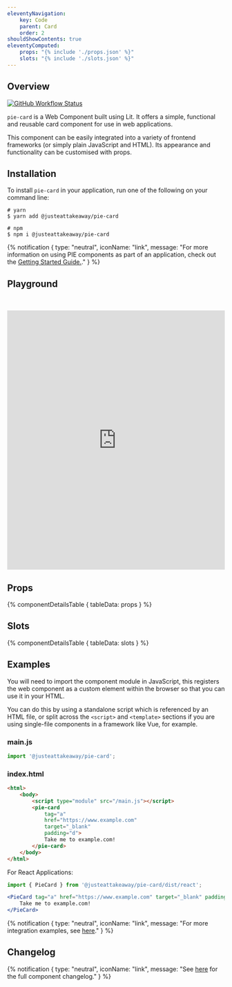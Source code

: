 ```yaml
---
eleventyNavigation:
    key: Code
    parent: Card
    order: 2
shouldShowContents: true
eleventyComputed:
    props: "{% include './props.json' %}"
    slots: "{% include './slots.json' %}"
---
```


## Overview

<p>
  <a href="https://www.npmjs.com/@justeattakeaway/{component}">
    <img alt="GitHub Workflow Status" src="https://img.shields.io/npm/v/@justeattakeaway/pie-card.svg">
  </a>
</p>

`pie-card` is a Web Component built using Lit. It offers a simple, functional and reusable card component for use in web applications.

This component can be easily integrated into a variety of frontend frameworks (or simply plain JavaScript and HTML). Its appearance and functionality can be customised with props.

## Installation

To install `pie-card` in your application, run one of the following on your command line:

```shell
# yarn
$ yarn add @justeattakeaway/pie-card
```

```shell
# npm
$ npm i @justeattakeaway/pie-card
```

{% notification {
  type: "neutral",
  iconName: "link",
  message: "For more information on using PIE components as part of an application, check out the [Getting Started Guide.](https://github.com/justeattakeaway/pie/wiki/Getting-started-with-PIE-Web-Components)."
} %}

## Playground

<iframe
  src="https://webc.pie.design/?path=/story/card--default&viewMode=story&shortcuts=false&singleStory=true"
  width="100%",
  height="600px"
  style="border: none; margin-top: 32px;"
></iframe>

## Props

{% componentDetailsTable {
  tableData: props
} %}

## Slots

{% componentDetailsTable {
  tableData: slots
} %}

## Examples

You will need to import the component module in JavaScript, this registers the web component as a custom element within the browser so that you can use it in your HTML.

You can do this by using a standalone script which is referenced by an HTML file, or split across the `<script>` and `<template>` sections if you are using single-file components in a framework like Vue, for example.

### main.js
```js
import '@justeattakeaway/pie-card';
```

### index.html
```html
<html>
    <body>
        <script type="module" src="/main.js"></script>
        <pie-card
            tag="a"
            href="https://www.example.com"
            target="_blank"
            padding="d">
            Take me to example.com!
        </pie-card>
    </body>
</html>
```

For React Applications:

```jsx
import { PieCard } from '@justeattakeaway/pie-card/dist/react';

<PieCard tag="a" href="https://www.example.com" target="_blank" padding="d">
    Take me to example.com!
</PieCard>
```

{% notification {
  type: "neutral",
  iconName: "link",
  message: "For more integration examples, see [here](https://github.com/justeattakeaway/pie-aperture/tree/main)."
} %}


## Changelog

{% notification {
  type: "neutral",
  iconName: "link",
  message: "See [here](https://github.com/justeattakeaway/pie/blob/main/packages/components/pie-card/CHANGELOG.md) for the full component changelog."
} %}
